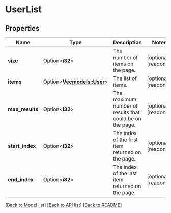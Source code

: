 # UserList

## Properties

Name | Type | Description | Notes
------------ | ------------- | ------------- | -------------
**size** | Option<**i32**> | The number of items on the page. | [optional][readonly]
**items** | Option<[**Vec<models::User>**](User.md)> | The list of items. | [optional][readonly]
**max_results** | Option<**i32**> | The maximum number of results that could be on the page. | [optional][readonly]
**start_index** | Option<**i32**> | The index of the first item returned on the page. | [optional][readonly]
**end_index** | Option<**i32**> | The index of the last item returned on the page. | [optional][readonly]

[[Back to Model list]](../README.md#documentation-for-models) [[Back to API list]](../README.md#documentation-for-api-endpoints) [[Back to README]](../README.md)


